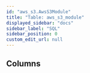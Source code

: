 ```yaml
---
id: "aws_s3.AwsS3Module"
title: "Table: aws_s3_module"
displayed_sidebar: "docs"
sidebar_label: "SQL"
sidebar_position: 0
custom_edit_url: null
---
```


## Columns
